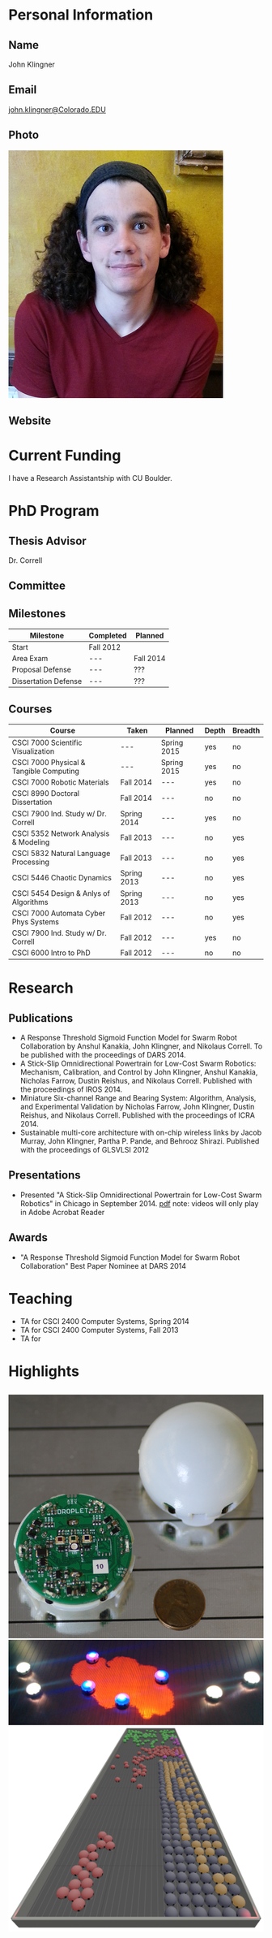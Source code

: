

# Personal Information

## Name
John Klingner

## Email
john.klingner@Colorado.EDU

## Photo
![profile photo](files/myFace.png)

## Website


# Current Funding
I have a Research Assistantship with CU Boulder.

# PhD Program

## Thesis Advisor
Dr. Correll

## Committee


## Milestones

| Milestone            | Completed         | Planned           |         
| -------------------- | ----------------- | ----------------- |
| Start                | Fall 2012         |                   |
| Area Exam            | ---               | Fall 2014         |
| Proposal Defense     | ---               | ???               |
| Dissertation Defense | ---               | ???               |

## Courses

| Course                                   | Taken          | Planned        | Depth   | Breadth | 
| ---------------------------------------- | -------------- | -------------- | ------- | ------- |
| CSCI 7000 Scientific Visualization       | ---            | Spring 2015    | yes     | no      |
| CSCI 7000 Physical & Tangible Computing  | ---            | Spring 2015    | yes     | no      |
| CSCI 7000 Robotic Materials              | Fall 2014      | ---            | yes     | no      |
| CSCI 8990 Doctoral Dissertation          | Fall 2014      | ---            | no      | no      |
| CSCI 7900 Ind. Study w/ Dr. Correll      | Spring 2014    | ---            | yes     | no      |
| CSCI 5352 Network Analysis & Modeling    | Fall 2013      | ---            | no      | yes     |
| CSCI 5832 Natural Language Processing    | Fall 2013      | ---            | no      | yes     |
| CSCI 5446 Chaotic Dynamics               | Spring 2013    | ---            | no      | yes     |
| CSCI 5454 Design & Anlys of Algorithms   | Spring 2013    | ---            | no      | yes     |
| CSCI 7000 Automata Cyber Phys Systems    | Fall 2012      | ---            | no      | yes     |
| CSCI 7900 Ind. Study w/ Dr. Correll      | Fall 2012      | ---            | yes     | no      |
| CSCI 6000 Intro to PhD                   | Fall 2012      | ---            | no      | no      |

# Research

## Publications

* A Response Threshold Sigmoid Function Model for Swarm Robot Collaboration by Anshul Kanakia, John Klingner, and Nikolaus Correll. To be published with the proceedings of DARS 2014.
* A Stick-Slip Omnidirectional Powertrain for Low-Cost Swarm Robotics: Mechanism, Calibration, and Control by John Klingner, Anshul Kanakia, Nicholas Farrow, Dustin Reishus, and Nikolaus Correll. Published with the proceedings of IROS 2014.
* Miniature Six-channel Range and Bearing System: Algorithm, Analysis, and Experimental Validation by Nicholas Farrow, John Klingner, Dustin Reishus, and Nikolaus Correll. Published with the proceedings of ICRA 2014.
* Sustainable multi-core architecture with on-chip wireless links by Jacob Murray, John Klingner, Partha P. Pande,  and  Behrooz Shirazi. Published with the proceedings of GLSVLSI 2012


## Presentations

* Presented "A Stick-Slip Omnidirectional Powertrain for Low-Cost Swarm Robotics" in Chicago in September 2014. [pdf](files/Presentation.pdf) note: videos will only play in Adobe Acrobat Reader
      
## Awards


* "A Response Threshold Sigmoid Function Model for Swarm Robot Collaboration" Best Paper Nominee at DARS 2014


# Teaching

* TA for CSCI 2400 Computer Systems, Spring 2014
* TA for CSCI 2400 Computer Systems, Fall 2013
* TA for 


# Highlights


## 


![highlight](files/droplets.png)
![highlight](files/setup.png)
![highlight](files/simulatedBCassembly.png)




